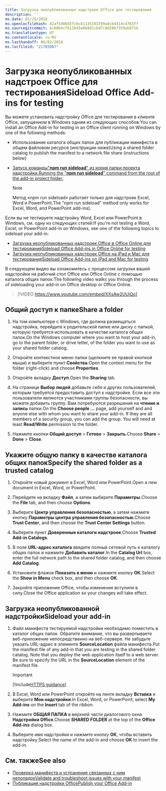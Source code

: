 ```yaml
---
title: Загрузка неопубликованных надстроек Office для тестирования
description: ''
ms.date: 01/25/2018
ms.openlocfilehash: 42af5d0665fc6cb1135103789adcb4414c4763ff
ms.sourcegitcommit: bc68b4cf811b45e8b8d1cbd7c8d2867359ab671b
ms.translationtype: HT
ms.contentlocale: ru-RU
ms.lasthandoff: 08/02/2018
ms.locfileid: "21703807"
---
```

# <a name="sideload-office-add-ins-for-testing"></a><span data-ttu-id="b68a4-102">Загрузка неопубликованных надстроек Office для тестирования</span><span class="sxs-lookup"><span data-stu-id="b68a4-102">Sideload Office Add-ins for testing</span></span>

<span data-ttu-id="b68a4-103">Вы можете установить надстройку Office для тестирования в клиенте Office, запущенном в Windows одним из следующих способов:</span><span class="sxs-lookup"><span data-stu-id="b68a4-103">You can install an Office Add-in for testing in an Office client running on Windows by one of the following methods:</span></span>

- <span data-ttu-id="b68a4-104">Использование каталога общих папок для публикации манифеста в общем файловом ресурсе (инструкции ниже)</span><span class="sxs-lookup"><span data-stu-id="b68a4-104">Using a shared folder catalog to publish the manifest to a network file share (instructions below)</span></span>
- [<span data-ttu-id="b68a4-105">Запуск команды"**npm run sideload**" из корня папки проекта надстройки.</span><span class="sxs-lookup"><span data-stu-id="b68a4-105">Running the "**npm run sideload**" command from the root of the add-in project folder.</span></span>](sideload-office-addin-using-sideload-command.md)

    > [!NOTE]
    > <span data-ttu-id="b68a4-106">Метод «npm run sideload» работает только для надстроек Excel, Word и PowerPoint.</span><span class="sxs-lookup"><span data-stu-id="b68a4-106">The "npm run sideload" method only works for Excel, Word, and PowerPoint add-ins).</span></span>

<span data-ttu-id="b68a4-107">Если вы не тестируете надстройку Word, Excel или PowerPoint в Windows, см. одну из следующих статей:</span><span class="sxs-lookup"><span data-stu-id="b68a4-107">If you're not testing a Word, Excel, or PowerPoint add-in on Windows, see one of the following topics to sideload your add-in:</span></span>

- [<span data-ttu-id="b68a4-108">Загрузка неопубликованных надстроек Office в Office Online для тестирования</span><span class="sxs-lookup"><span data-stu-id="b68a4-108">Sideload Office Add-ins in Office Online for testing</span></span>](sideload-office-add-ins-for-testing.md)
- [<span data-ttu-id="b68a4-109">Загрузка неопубликованных надстроек Office на iPad и Mac для тестирования</span><span class="sxs-lookup"><span data-stu-id="b68a4-109">Sideload Office Add-ins on iPad and Mac for testing</span></span>](sideload-an-office-add-in-on-ipad-and-mac.md)

<span data-ttu-id="b68a4-110">В следующем видео вы ознакомитесь с процессом загрузки вашей надстройки на рабочий стол Office или Office Online с помощью каталога общих папок.</span><span class="sxs-lookup"><span data-stu-id="b68a4-110">The following video walks you through the process of sideloading your add-in on Office desktop or Office Online.</span></span>  


> [!VIDEO https://www.youtube.com/embed/XXsAw2UUiQo]


## <a name="share-a-folder"></a><span data-ttu-id="b68a4-111">Общий доступ к папке</span><span class="sxs-lookup"><span data-stu-id="b68a4-111">Share a folder</span></span>

1. <span data-ttu-id="b68a4-112">На том компьютере с Windows, где должна размещаться надстройка, перейдите к родительской папке или диску с папкой, которую требуется использовать в качестве каталога общих папок.</span><span class="sxs-lookup"><span data-stu-id="b68a4-112">On the Windows computer where you want to host your add-in, go to the parent folder, or drive letter, of the folder you want to use as your shared folder catalog.</span></span>

2. <span data-ttu-id="b68a4-113">Откройте контекстное меню папки (щелкните ее правой кнопкой мыши) и выберите пункт **Свойства**.</span><span class="sxs-lookup"><span data-stu-id="b68a4-113">Open the context menu for the folder (right-click) and choose **Properties**.</span></span>

3. <span data-ttu-id="b68a4-114">Откройте вкладку **Доступ**.</span><span class="sxs-lookup"><span data-stu-id="b68a4-114">Open the **Sharing** tab.</span></span>

4. <span data-ttu-id="b68a4-p101">На странице **Выбор людей** добавьте себя и других пользователей, которым требуется предоставить доступ к надстройке. Если все эти пользователи являются участниками группы безопасности, вы можете добавить группу. Вам потребуются разрешения на **чтение и запись** папки.</span><span class="sxs-lookup"><span data-stu-id="b68a4-p101">On the **Choose people ...** page, add yourself and and anyone else with whom you want to share your add-in. If they are all members of a security group, you can add the group. You will need at least **Read/Write** permission to the folder.</span></span> 

5. <span data-ttu-id="b68a4-118">Нажмите кнопки **Общий доступ** > **Готово** > **Закрыть**.</span><span class="sxs-lookup"><span data-stu-id="b68a4-118">Choose **Share** > **Done** > **Close**.</span></span>


## <a name="specify-the-shared-folder-as-a-trusted-catalog"></a><span data-ttu-id="b68a4-119">Укажите общую папку в качестве каталога общих папок</span><span class="sxs-lookup"><span data-stu-id="b68a4-119">Specify the shared folder as a trusted catalog</span></span>
      
1. <span data-ttu-id="b68a4-120">Откройте новый документ в Excel, Word или PowerPoint.</span><span class="sxs-lookup"><span data-stu-id="b68a4-120">Open a new document in Excel, Word, or PowerPoint.</span></span>
    
2. <span data-ttu-id="b68a4-121">Перейдите на вкладку **Файл**, а затем выберите **Параметры**.</span><span class="sxs-lookup"><span data-stu-id="b68a4-121">Choose the **File** tab, and then choose **Options**.</span></span>
    
3. <span data-ttu-id="b68a4-122">Выберите **Центр управления безопасностью**, а затем нажмите кнопку **Параметры центра управления безопасностью**.</span><span class="sxs-lookup"><span data-stu-id="b68a4-122">Choose **Trust Center**, and then choose the  **Trust Center Settings** button.</span></span>
    
4. <span data-ttu-id="b68a4-123">Выберите пункт **Доверенные каталоги надстроек**.</span><span class="sxs-lookup"><span data-stu-id="b68a4-123">Choose  **Trusted Add-in Catalogs**.</span></span>
    
5. <span data-ttu-id="b68a4-124">В поле **URL-адрес каталога** введите полный сетевой путь к каталогу общих папок и нажмите **Добавить каталог**.</span><span class="sxs-lookup"><span data-stu-id="b68a4-124">In the  **Catalog Url** box, enter the full network path to the shared folder catalog, and then choose **Add Catalog**.</span></span>
    
6. <span data-ttu-id="b68a4-125">Установите флажок **Показать в меню** и нажмите кнопку **ОК**.</span><span class="sxs-lookup"><span data-stu-id="b68a4-125">Select the **Show in Menu** check box, and then choose **OK**.</span></span>

7. <span data-ttu-id="b68a4-126">Закройте приложение Office, чтобы изменения вступили в силу.</span><span class="sxs-lookup"><span data-stu-id="b68a4-126">Close the Office application so your changes will take effect.</span></span>
    

## <a name="sideload-your-add-in"></a><span data-ttu-id="b68a4-127">Загрузка неопубликованной надстройки</span><span class="sxs-lookup"><span data-stu-id="b68a4-127">Sideload your add-in</span></span>

1. <span data-ttu-id="b68a4-p102">Файл манифеста тестируемой надстройки необходимо поместить в каталог общих папок. Обратите внимание, что вы развертываете веб-приложение непосредственно на веб-сервере. Не забудьте указать URL-адрес в элементе **SourceLocation** файла манифеста.</span><span class="sxs-lookup"><span data-stu-id="b68a4-p102">Put the manifest file of any add-in that you are testing in the shared folder catalog. Note that you deploy the web application itself to a web server. Be sure to specify the URL in the **SourceLocation** element of the manifest file.</span></span>

    > [!IMPORTANT]
    > [!include[HTTPS guidance](../includes/https-guidance.md)]

2. <span data-ttu-id="b68a4-131">В Excel, Word или PowerPoint откройте на ленте вкладку **Вставка** и выберите **Мои надстройки**.</span><span class="sxs-lookup"><span data-stu-id="b68a4-131">In Excel, Word, or PowerPoint, select **My Add-ins** on the **Insert** tab of the ribbon.</span></span>

3. <span data-ttu-id="b68a4-132">Нажмите **ОБЩАЯ ПАПКА** в верхней части диалогового окна **Надстройки Office**.</span><span class="sxs-lookup"><span data-stu-id="b68a4-132">Choose **SHARED FOLDER** at the top of the **Office Add-ins** dialog box.</span></span>

4. <span data-ttu-id="b68a4-133">Выберите имя надстройки и нажмите кнопку **ОК**, чтобы вставить надстройку.</span><span class="sxs-lookup"><span data-stu-id="b68a4-133">Select the name of the add-in and choose **OK** to insert the add-in.</span></span>


## <a name="see-also"></a><span data-ttu-id="b68a4-134">См. также</span><span class="sxs-lookup"><span data-stu-id="b68a4-134">See also</span></span>

- [<span data-ttu-id="b68a4-135">Проверка манифеста и устранение связанных с ним неполадок</span><span class="sxs-lookup"><span data-stu-id="b68a4-135">Validate and troubleshoot issues with your manifest</span></span>](troubleshoot-manifest.md)
- [<span data-ttu-id="b68a4-136">Публикация надстройки Office</span><span class="sxs-lookup"><span data-stu-id="b68a4-136">Publish your Office Add-in</span></span>](../publish/publish.md)
    

